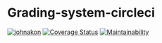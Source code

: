 # Grading-system-circleci

[![johnakon](https://circleci.com/gh/johnakon/CI-CD-circleci--.svg?style=svg)](https://circleci.com/gh/johnakon/CI-CD-circleci--/9)
[![Coverage Status](https://coveralls.io/repos/github/johnakon/CI-CD-circleci--/badge.svg?branch=master)](https://coveralls.io/github/johnakon/CI-CD-circleci--?branch=master)
[![Maintainability](https://api.codeclimate.com/v1/badges/44bfa987f1928cd0810b/maintainability)](https://codeclimate.com/github/johnakon/CI-CD-circleci-/maintainability)
